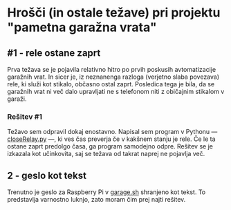 # Hrošči (in ostale težave) pri projektu "pametna garažna vrata"

## #1 - rele ostane zaprt
Prva težava se je pojavila relativno hitro po prvih poskusih avtomatizacije garažnih vrat. In sicer je, iz neznanenga razloga (verjetno slaba povezava) rele, ki služi kot stikalo, občasno ostal zaprt. Posledica tega je bila, da se garažnih vrat ni več dalo upravljati ne s telefonom niti z običajnim stikalom v garaži.
### Rešitev #1
Težavo sem odpravil dokaj enostavno. Napisal sem program v Pythonu — [closeRelay.py](./closeRelay.py) —, ki ves čas preverja če v kakšnem stanju je rele. Če le ta ostane zaprt predolgo časa, ga program samodejno odpre.
Rešitev se je izkazala kot učinkovita, saj se težava od takrat naprej ne pojavlja več.

## 2 - geslo kot tekst
Trenutno je geslo za Raspberry Pi v [garage.sh](./garage.sh) shranjeno kot tekst. To predstavlja varnostno luknjo, zato moram čim prej najti rešitev.
